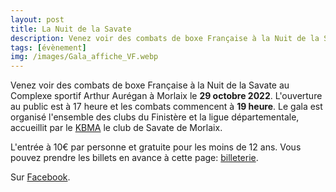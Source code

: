 ```yaml
---
layout: post
title: La Nuit de la Savate
description: Venez voir des combats de boxe Française à la Nuit de la Savate au Complexe sportif Arthur Aurégan à Morlaix le 29 octobre 2022. L'ouverture au public est à 17 heure et les combats commencent à 19 heure.
tags: [évènement]
img: /images/Gala_affiche_VF.webp
---
```


Venez voir des combats de boxe Française à la Nuit de la Savate au Complexe sportif Arthur Aurégan à Morlaix le **29 octobre 2022**.
L'ouverture au public est à 17 heure et les combats commencent à **19 heure**.
Le gala est organisé l'ensemble des clubs du Finistère et la ligue départementale, accueillit par le [KBMA](https://instagram.com/kbma_savate) le club de Savate de Morlaix.

L'entrée à 10€ par personne et gratuite pour les moins de 12 ans.
Vous pouvez prendre les billets en avance à cette page: [billeterie](https://yurplan.com/event/La-nuit-de-la-Savate/91168#/).

Sur [Facebook](https://www.facebook.com/events/2026441000889679).